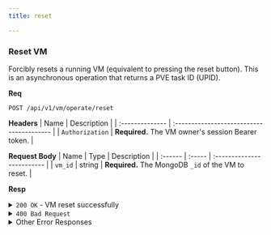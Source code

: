 ```yaml
---
title: reset

---
```


### Reset VM

Forcibly resets a running VM (equivalent to pressing the reset button). This is an asynchronous operation that returns a PVE task ID (UPID).

**Req**
```
POST /api/v1/vm/operate/reset
```

**Headers**
| Name            | Description                               |
| :-------------- | :---------------------------------------- |
| `Authorization` | **Required.** The VM owner's session Bearer token. |

**Request Body**
| Name    | Type   | Description                |
| :------ | :----- | :------------------------- |
| `vm_id` | string | **Required.** The MongoDB `_id` of the VM to reset. |

**Resp**
<details>
<summary><code>200 OK</code> - VM reset successfully</summary>

```json
{
  "code": 200,
  "message": "VM reset successfully",
  "data": {
    "upid": "UPID:pve-node-1:000ABCDE:..."
  }
}
```
</details>

<details>
<summary><code>400 Bad Request</code></summary>
    
Possible `message` values:
* `"VM ID is required"`
* `"VM must be running to reset"`
```json
{
  "code": 400,
  "message": "VM ID is required",
  "data": null
}
```
    
</details>

<details>
<summary>Other Error Responses</summary>
    
Also supports `401 Unauthorized`, `403 Forbidden`, `404 Not Found`, and `500 Internal Server Error`.

</details>